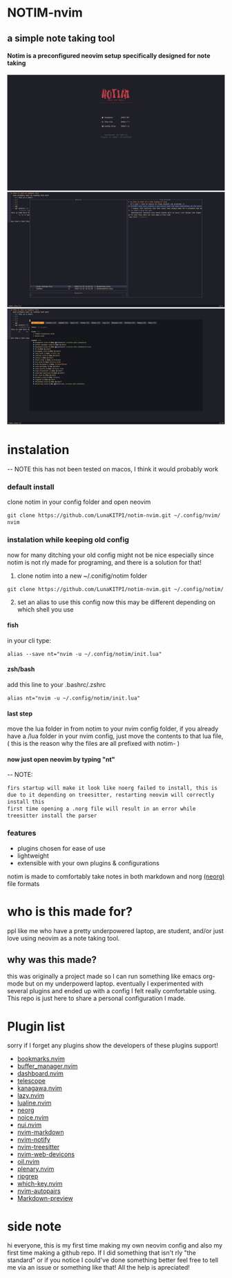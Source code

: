 # NOTIM-nvim
## a simple note taking tool
####  Notim is a preconfigured neovim setup specifically designed for note taking
![screenshot of the dashboard](./images/ScreenshotDashboard.png)
![screenshot of bookmark plugin](./images/ScreenshotBookmarks.png)
![screenshot of bookmark plugin](./images/ScreenshotLazyPluginList.png)
# instalation 
-- NOTE this has not been tested on macos, I think it would probably work

### default install
clone notim in your config folder and open neovim
```
git clone https://github.com/LunaKITPI/notim-nvim.git ~/.config/nvim/
nvim
```
### instalation while keeping old config
now for many ditching your old config might not be nice especially since notim is not rly made for programing, and there is a solution for that!
1. clone notim into a new ~/.conifig/notim folder
```
git clone https://github.com/LunaKITPI/notim-nvim.git ~/.config/notim/
```
2. set an alias to use this config
now this may be different depending on which shell you use
#### fish
in your cli type:
```
alias --save nt="nvim -u ~/.config/notim/init.lua"
```

#### zsh/bash
add this line to your .bashrc/.zshrc
```
alias nt="nvim -u ~/.config/notim/init.lua"
```
#### last step
move the lua folder in from notim to your nvim config folder, if you already have a /lua folder in your nvim config, just move the contents to that lua file, ( this is the reason why the files are all prefixed with notim- )
#### now just open neovim by typing "nt"
-- NOTE:
    
    firs startup will make it look like noerg failed to install, this is due to it depending on treesitter, restarting neovim will correctly install this
    first time opening a .norg file will result in an error while treesitter install the parser
### features
- plugins chosen for ease of use
- lightweight
- extensible with your own plugins & configurations

notim is made to comfortably take notes in both markdown and norg [(neorg)](https://github.com/nvim-neorg/neorg) file formats
# who is this made for?
ppl like me who have a pretty underpowered laptop, are student, and/or just love using neovim 
as a note taking tool.
## why was this made?
this was originally a project made so I can run something like emacs org-mode but on my underpowerd laptop.
eventually I experimented with several plugins and ended up with a config I felt really comfortable using.
This repo is just here to share a personal configuration I made.
# Plugin list
sorry if I forget any plugins
show the developers of these plugins support!
   - [bookmarks.nvim](https://github.com/crusj/bookmarks.nvim)
   - [buffer_manager.nvim](https://github.com/j-morano/buffer_manager.nvim)
   - [dashboard.nvim](https://github.com/nvimdev/dashboard-nvim)
   - [telescope](https://github.com/nvim-telescope/telescope.nvim)
   - [kanagawa,nvim](https://github.com/rebelot/kanagawa.nvim)
   - [lazy.nvim](https://github.com/folke/lazy.nvim)
   - [lualine.nvim](https://github.com/nvim-lualine/lualine.nvim)
   - [neorg](https://github.com/nvim-neorg/neorg)
   - [noice.nvim](https://github.com/folke/noice.nvim)
   - [nui.nvim](https://github.com/MunifTanjim/nui.nvim)
   - [nvim-markdown](https://github.com/ixru/nvim-markdown)
   - [nvim-notify](https://github.com/rcarriga/nvim-notify)
   - [nvim-treesitter](https://github.com/nvim-treesitter/nvim-treesitter)
   - [nvim-web-devicons](https://github.com/nvim-tree/nvim-web-devicons)
   - [oil.nvim](https://github.com/stevearc/oil.nvim)
   - [plenary.nvim](https://github.com/nvim-lua/plenary.nvim)
   - [ripgrep](https://github.com/rinx/nvim-ripgrep)
   - [which-key.nvim](https://github.com/folke/which-key.nvim)
   - [nvim-autopairs](https://github.com/windwp/nvim-autopairs)
   - [Markdown-preview](https://github.com/iamcco/markdown-preview.nvim)
# side note
hi everyone, this is my first time making my own neovim config and also my first time making a github repo.
If I did something that isn't rly "the standard" or if you notice I could've done something 
better feel free to tell me via an issue or something like that! All the help is apreciated!
